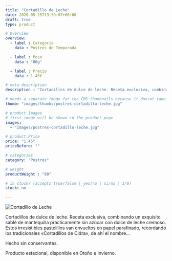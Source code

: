 ```yaml
---
title: "Cortadillo de Leche"
date: 2020-05-25T13:39:07+06:00
draft: true
type: product

# Overview
overview:
  - label : Categoría
    data : Postres de Temporada

  - label : Peso
    data : "80g"

  - label : Precio
    data : 1.45€

# meta description
description : "Cortadillos de dulce de leche. Receta exclusiva, combinando un exquisito sablé de mantequilla prácticamente sin azúcar con dulce de leche cremoso."

# needs a separate image for the CMS thumbnails because it doesnt take arrays (slideshow images)
thumb: "images/thumbs/postres-cortadillo-leche.jpg"

# product Images
# first image will be shown in the product page
images:
  - "images/postres-cortadillo-leche.jpg"

# product Price
price: "1.45"
priceBefore: ""

# categories
category: "Postres"

# weight
productWeight : "80"

# in stock? (accepts true/false | yes/no | si/no | 1/0)
stock: no

---
```

![Cortadillo de Leche](/images/postres-cortadillo-leche.jpg "Cortadillo de Leche")

Cortadillos de dulce de leche. Receta exclusiva, combinando un exquisito sablé de mantequilla prácticamente sin azúcar con dulce de leche cremoso. Estos irresistibles pastelillos van envueltos en papel parafinado, recordando los tradicionales «Cortadillos de Cidra», de ahí el nombre…

Hecho sin conservantes.

Producto estacional, disponible en Otoño e Invierno.
